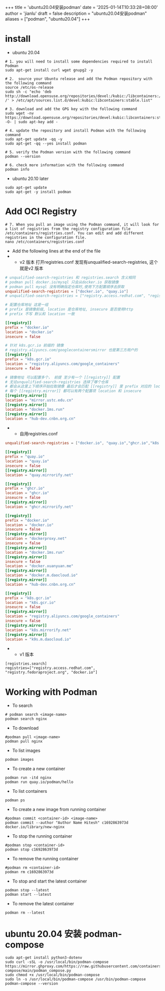 +++
title = 'ubuntu20.04安装podman'
date = '2025-01-14T10:33:28+08:00'
author = 'jianlu'
draft = false
description = "ubuntu20.04安装podman"
aliases = ["podman", "ubuntu20.04"]
+++

# install

* ubuntu 20.04

```shell
# 1. you will need to install some dependencies required to install Podman
sudo apt-get install curl wget gnupg2 -y

# 2.  source your Ubuntu release and add the Podman repository with the following command
source /etc/os-release
sudo sh -c "echo 'deb http://download.opensuse.org/repositories/devel:/kubic:/libcontainers:/stable/xUbuntu_${VERSION_ID}/ /' > /etc/apt/sources.list.d/devel:kubic:libcontainers:stable.list"

# 3. download and add the GPG key with the following command
sudo wget -nv https://download.opensuse.org/repositories/devel:kubic:libcontainers:stable/xUbuntu_${VERSION_ID}/Release.key -O- | sudo apt-key add -

# 4. update the repository and install Podman with the following command
sudo apt-get update -qq -y
sudo apt-get -qq --yes install podman

# 5. verify the Podman version with the following command
podman --version

# 6. check more information with the following command
podman info
```

[//]: # (https://www.atlantic.net/dedicated-server-hosting/how-to-install-and-use-podman-on-ubuntu/)


* ubuntu 20.10 later 

```shell
sudo apt-get update
sudo apt-get -y install podman
```

# Add OCI Registry

```shell
# 7. When you pull an image using the Podman command, it will look for a list of registries from the registry configuration file /etc/containers/registries.conf. You can edit and add different registries in the configuration file.
nano /etc/containers/registries.conf
```

* Add the following lines at the end of the file
* * v2 版本 打开registries.conf 发现有unqualified-search-registries, 这个就是v2 版本

```toml
# unqualified-search-registries 和 registries.search 含义相同
# podman pull docker.io/mysql 只会从docker.io 获取镜像
# podman pull mysql 没有明确指定仓库时,使用下方配置顺序去获取
unqualified-search-registries = ["docker.io", "quay.io"]
# unqualified-search-registries = ["registry.access.redhat.com", "registry.fedoraproject.org", "docker.io"]

# 配置仓库地址 这是一组
# prefix 是镜像前缀, location 是仓库地址, insecure 是否使用http
# prefix 不写 默认和 location 一致

[[registry]]
prefix = "docker.io"
location = "docker.io"
insecure = false

# 针对 k8s.gcr.io 前缀的 镜像 
# registry.aliyuncs.com/googlecontainersmirror 也是第三方用户的
[[registry]]
prefix = "k8s.gcr.io"
location = "registry.aliyuncs.com/google_containers"
insecure = false

# 镜像地址 可以配置多个， 前提 至少有一个 [[registry]] 配置
# 无论unqualified-search-registries 选择了哪个仓库
# 都会从这里上下顺序开始拉取镜像 最后才会匹配 [[registry]] 里 prefix 对应的 location 仓库拉取镜像
# 每个 [[registry.mirror]] 都可以有两个配置项 location 和 insecure
[[registry.mirror]]
location = "mirror.ustc.edu.cn"
[[registry.mirror]]
location = "docker.1ms.run"
[[registry.mirror]]
location = "hub-dev.cnbn.org.cn"
```

* * 自用registries.conf

```toml
unqualified-search-registries = ["docker.io", "quay.io","ghcr.io","k8s.gcr.io"]

[[registry]]
prefix = "quay.io"
location = "quay.io"
insecure = false
[[registry.mirror]]
location = "quay.mirrorify.net"

[[registry]]
prefix = "ghcr.io"
location = "ghcr.io"
inseucre = false
[[registry.mirror]]
location = "ghcr.mirrorify.net"

[[registry]]
prefix = "docker.io"
location = "docker.io"
insecure = false
[[registry.mirror]]
location = "dockerproxy.net"
insecure = false
[[registry.mirror]]
location = "docker.1ms.run"
[[registry.mirror]]
insecure = false
location = "docker.xuanyuan.me"
[[registry.mirror]]
location = "docker.m.daocloud.io"
[[registry.mirror]]
location = "hub-dev.cnbn.org.cn"

[[registry]]
prefix = "k8s.gcr.io"
location = "k8s.gcr.io"
inseucre = false
[[registry.mirror]]
location = "registry.aliyuncs.com/google_containers"
insecure = false
[[registry.mirror]]
location = "k8s.mirrorify.net"
[[registry.mirror]]
location = "k9s.m.daocloud.io"
```

* * v1 版本

```text
[registries.search]
registries=["registry.access.redhat.com", "registry.fedoraproject.org", "docker.io"]
```

[//]: # (https://github.com/containers/image/issues/1054)

# Working with Podman

* To search

```shell
# podman search <image-name>
podman search nginx
```

* To download

```shell
#podman pull <image-name>
podman pull nginx
```

* To list images

```shell
podman images
```

* To create a new container

```shell
podman run -itd nginx
podman run quay.io/podman/hello
```

* To list containers

```shell
podman ps
```

* To create a new image from running container

```shell
#podman commit <container-id> <image-name>
podman commit --author "Author Name Hitesh" c1692863973d docker.io/library/new-nginx
```

* To stop the running container

```shell
#podman stop <container-id>
podman stop c1692863973d
```

* To remove the running container

```shell
#podman rm <container-id>
podman rm c1692863973d
```

* To stop and start the latest container

```shell
podman stop --latest
podman start --latest
```

* To remove the latest container

```shell
podman rm --latest
```


# ubuntu 20.04 安装 podman-compose

```shell
sudo apt-get install python3-dotenv
sudo curl -sSL -o /usr/local/bin/podman-compose https://mirror.ghproxy.com/https://raw.githubusercontent.com/containers/podman-compose/main/podman_compose.py
sudo chmod +x /usr/local/bin/podman-compose
sudo ln -s /usr/local/bin/podman-compose /usr/bin/podman-compose
podman-compose --version
```
